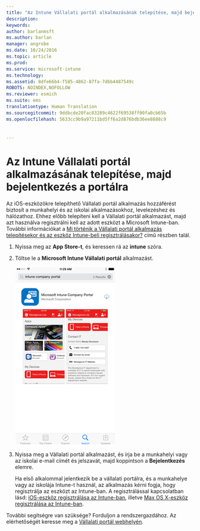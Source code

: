 ```yaml
---
title: "Az Intune Vállalati portál alkalmazásának telepítése, majd bejelentkezés a portálra | Microsoft Intune"
description: 
keywords: 
author: barlanmsft
ms.author: barlan
manager: angrobe
ms.date: 10/24/2016
ms.topic: article
ms.prod: 
ms.service: microsoft-intune
ms.technology: 
ms.assetid: 8dfe66b4-f585-4862-87fa-7dbb4487549c
ROBOTS: NOINDEX,NOFOLLOW
ms.reviewer: esmich
ms.suite: ems
translationtype: Human Translation
ms.sourcegitcommit: 9ddbcde20fac83289c4622f69538ff00fa0cb65b
ms.openlocfilehash: 5633cc9b9a97211bd5ff6a2d876bdb36ee8888c9


---
```



# <a name="install-and-sign-in-to-the-intune-company-portal-app"></a>Az Intune Vállalati portál alkalmazásának telepítése, majd bejelentkezés a portálra

Az iOS-eszközökre telepíthető Vállalati portál alkalmazás hozzáférést biztosít a munkahelyi és az iskolai alkalmazásokhoz, levelezéshez és hálózathoz.  Ehhez előbb telepíteni kell a Vállalati portál alkalmazást, majd azt használva regisztrálni kell az adott eszközt a Microsoft Intune-ban. További információkat a [Mi történik a Vállalati portál alkalmazás telepítésekor és az eszköz Intune-beli regisztrálásakor?](what-happens-if-you-install-the-company-portal-app-and-enroll-your-device-in-intune-ios.md) című részben talál.

1.  Nyissa meg az **App Store-t**, és keressen rá az **intune** szóra.

2.  Töltse le a **Microsoft Intune Vállalati portál** alkalmazást.

    ![Töltse le a Intune Vállalati portál alkalmazást](./media/ios-cpinstall-1-cpinstore.png)

3.  Nyissa meg a Vállalati portál alkalmazást, és írja be a munkahelyi vagy az iskolai e-mail címét és jelszavát, majd koppintson a **Bejelentkezés** elemre.

    Ha első alkalommal jelentkezik be a vállalati portálra, és a munkahelye vagy az iskolája Intune-t használ, az alkalmazás kérni fogja, hogy regisztrálja az eszközt az Intune-ban. A regisztrálással kapcsolatban lásd: [iOS-eszköz regisztrálása az Intune-ban](enroll-your-device-in-intune-ios.md), illetve [Max OS X-eszköz regisztrálása az Intune-ban](enroll-your-device-in-intune-mac-os-x.md).

További segítségre van szüksége? Forduljon a rendszergazdához. Az elérhetőségét keresse meg a [Vállalati portál webhelyén](http://portal.manage.microsoft.com).



<!--HONumber=Nov16_HO1-->


